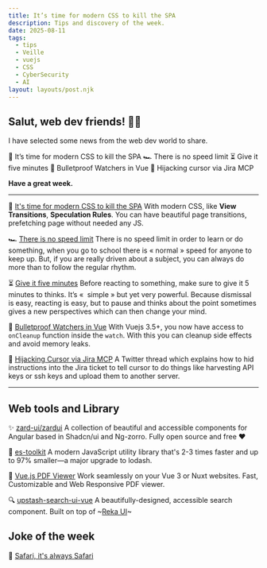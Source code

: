 ```yaml
---
title: It’s time for modern CSS to kill the SPA
description: Tips and discovery of the week.
date: 2025-08-11
tags:
  - tips
  - Veille
  - vuejs
  - CSS
  - CyberSecurity
  - AI
layout: layouts/post.njk
---
```


## Salut, web dev friends! 🧑‍💻

I have selected some news  from the web dev world to share.

👀 It’s time for modern CSS to kill the SPA
🏎️ There is no speed limit
⏳ Give it five minutes
📗 Bulletproof Watchers in Vue
🤯 Hijacking cursor via Jira MCP

**Have a great week.**

___

👀 [It's time for modern CSS to kill the SPA](https://www.jonoalderson.com/conjecture/its-time-for-modern-css-to-kill-the-spa/)
With modern CSS, like **View Transitions**, **Speculation Rules**. You can have beautiful page transitions, prefetching page  without needed any JS.

🏎️ [There is no speed limit](https://sive.rs/kimo)
There is no speed limit in order to learn or do something, when you go to school there is « normal » speed for anyone to keep up. But, if you are really driven about a subject, you can always do more than to follow the regular rhythm.

⏳ [Give it five minutes](https://signalvnoise.com/posts/3124-give-it-five-minutes)
Before reacting to something, make sure to give it 5 minutes to thinks. It’s «  simple » but yet very powerful. Because dismissal is easy, reacting is easy, but to pause and thinks about the point sometimes gives a new perspectives which can then change your mind.

📗 [Bulletproof Watchers in Vue](https://michaelnthiessen.com/bulletproof-watchers-in-vue)
With Vuejs 3.5+, you now have access to `onCleanup` function inside the `watch`. With this you can cleanup side effects and avoid memory leaks.

🤯 [Hijacking Cursor via Jira MCP](https://x.com/mbrg0/status/1953932780855013682)
A Twitter thread which explains how to hid instructions into the Jira ticket to tell cursor to do things like harvesting API keys or ssh keys and upload them to another server.

___

## Web tools and Library

✨ [zard-ui/zardui](https://github.com/zard-ui/zardui)
A collection of beautiful and accessible components for Angular based in Shadcn/ui and Ng-zorro. Fully open source and free ❤️

👀 [es-toolkit](https://es-toolkit.dev/)
A modern JavaScript utility library that's 2-3 times faster and up to 97% smaller—a major upgrade to lodash.

📑 [Vue.js PDF Viewer](https://www.vue-pdf-viewer.dev/)
Work seamlessly on your Vue 3 or Nuxt websites. Fast, Customizable and Web Responsive PDF viewer.

🔍 [upstash-search-ui-vue](https://www.npmjs.com/package/upstash-search-ui-vue)
A beautifully-designed, accessible search component. Built on top of ~[Reka UI](https://reka-ui.com/)~

## Joke of the week

🫠 [Safari, it's always Safari](https://x.com/birch_js/status/1954164933958255027)

